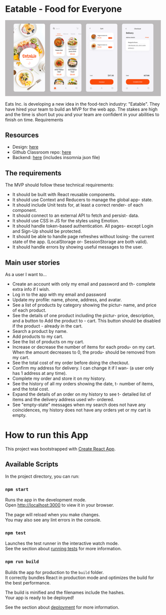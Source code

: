 # Eatable - Food for Everyone

![Eatable protoype](/public/eatable.jpg)

Eats Inc. is developing a new idea in the food-tech industry: "Eatable". They have hired your team to build an MVP for the web app. The stakes are high and the time is short but you and your team are confident in your abilities to finish on time.
Requirements

## Resources

- Design: [here](https://www.figma.com/file/9iX52juOI5ZghyewK0svxO/Eatable?node-id=0%3A1)
- Github Classroom repo: [here](https://classroom.github.com/a/XoL4_21_)
- Backend: [here](https://github.com/codeableorg/eatable-api) (includes insomnia json file)

## The requirements

The MVP should follow these technical requirements:

- It should be built with React reusable components.
- It should use Context and Reducers to manage the global app- state.
- It should include Unit tests for, at least a correct render- of each component.
- It should connect to an external API to fetch and persist- data.
- It should use CSS in JS for the styles using Emotion.
- It should handle token-based authentication. All pages- except Login and Sign-Up should be protected.
- It should be able to handle page refreshes without losing- the current state of the app. (LocalStorage or- SessionStorage are both valid).
- It should handle errors by showing useful messages to the user.

## Main user stories

As a user I want to...

- Create an account with only my email and password and th- complete extra info if I wish.
- Log in to the app with my email and password
- Update my profile: name, phone, address, and avatar.
- See a list of products by category showing the pictur- name, and price of each product.
- See the details of one product including the pictur- price, description, and a button to Add the product to - cart. This button should be disabled if the product - already in the cart.
- Search a product by name.
- Add products to my cart.
- See the list of products on my cart.
- Increase or decrease the number of items for each produ- on my cart. When the amount decreases to 0, the produ- should be removed from my cart.
- See the total cost of my order before doing the checkout.
- Confirm my address for delivery. I can change it if I wan- (a user only has 1 address at any time).
- Complete my order and store it on my history.
- See the history of all my orders showing the date, t- number of items, and the total cost.
- Expand the details of an order on my history to see t- detailed list of items and the delivery address used wh- ordered.
- See "empty-state" messages when my search does not have any coincidences, my history does not have any orders yet or my cart is empty.

# How to run this App

This project was bootstrapped with [Create React App](https://github.com/facebook/create-react-app).

## Available Scripts

In the project directory, you can run:

### `npm start`

Runs the app in the development mode.\
Open [http://localhost:3000](http://localhost:3000) to view it in your browser.

The page will reload when you make changes.\
You may also see any lint errors in the console.

### `npm test`

Launches the test runner in the interactive watch mode.\
See the section about [running tests](https://facebook.github.io/create-react-app/docs/running-tests) for more information.

### `npm run build`

Builds the app for production to the `build` folder.\
It correctly bundles React in production mode and optimizes the build for the best performance.

The build is minified and the filenames include the hashes.\
Your app is ready to be deployed!

See the section about [deployment](https://facebook.github.io/create-react-app/docs/deployment) for more information.

